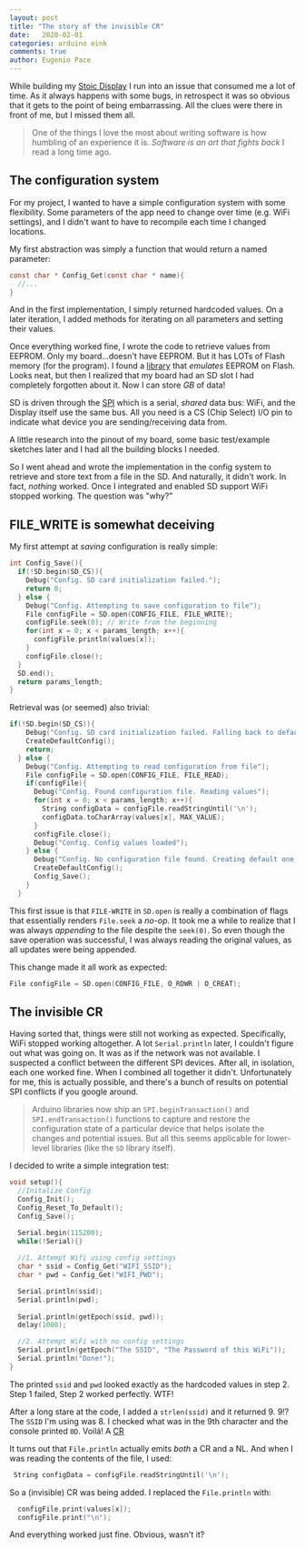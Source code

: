 ```yaml
---
layout: post
title: "The story of the invisible CR"
date:   2020-02-01
categories: arduino eink
comments: true
author: Eugenio Pace
---
```


While building my [Stoic Display](/post/2020-01-18-A-Display-of-Stoic-Quotes-using-Arduino-and-e-Paper-Display.md) I run into an issue that consumed me a lot of time. As it always happens with some bugs, in retrospect it was so obvious that it gets to the point of being embarrassing. All the clues were there in front of me, but I missed them all.

> One of the things I love the most about writing software is how humbling of an experience it is. _Software is an art that fights back_ I read a long time ago.


## The configuration system

For my project, I wanted to have a simple configuration system with some flexibility. Some parameters of the app need to change over time (e.g. WiFi settings), and I didn't want to have to recompile each time I changed locations.

My first abstraction was simply a function that would return a named parameter:

```c
const char * Config_Get(const char * name){
  //...
}
```

And in the first implementation, I simply returned hardcoded values. On a later iteration, I added methods for iterating on all parameters and setting their values. 

Once everything worked fine, I wrote the code to retrieve values from EEPROM. Only my board...doesn't have EEPROM. But it has LOTs of Flash memory (for the program). I found a [library](https://github.com/cmaglie/FlashStorage) that _emulates_ EEPROM on Flash. Looks neat, but then I realized that my board had an SD slot I had completely forgotten about it. Now I can store *GB* of data! 

SD is driven through the [SPI](https://www.arduino.cc/en/reference/SPI) which is a serial, _shared_  data bus: WiFi, and the Display itself use the same bus. All you need is a CS (Chip Select) I/O pin to indicate what device you are sending/receiving data from.

A little research into the pinout of my board, some basic test/example sketches later and I had all the building blocks I needed.

So I went ahead and wrote the implementation in the config system to retrieve and store text from a file in the SD. And naturally, it didn't work. In fact, _nothing_ worked. Once I integrated and enabled SD support WiFi stopped working. The question was "why?"

## FILE_WRITE is somewhat deceiving

My first attempt at *saving* configuration is really simple:

```c
int Config_Save(){
  if(!SD.begin(SD_CS)){
    Debug("Config. SD card initialization failed.");
    return 0;
  } else {
    Debug("Config. Attempting to save configuration to file");
    File configFile = SD.open(CONFIG_FILE, FILE_WRITE);
    configFile.seek(0); // Write from the beginning
    for(int x = 0; x < params_length; x++){
      configFile.println(values[x]);
    }
    configFile.close();
  }
  SD.end();
  return params_length;
}
```

Retrieval was (or seemed) also trivial:


```c
if(!SD.begin(SD_CS)){
    Debug("Config. SD card initialization failed. Falling back to default values.");
    CreateDefaultConfig();
    return;
  } else {
    Debug("Config. Attempting to read configuration from file");
    File configFile = SD.open(CONFIG_FILE, FILE_READ);
    if(configFile){
      Debug("Config. Found configuration file. Reading values");
      for(int x = 0; x < params_length; x++){
        String configData = configFile.readStringUntil('\n');
        configData.toCharArray(values[x], MAX_VALUE);
      }
      configFile.close();
      Debug("Config. Config values loaded");
    } else {
      Debug("Config. No configuration file found. Creating default one and saving.");
      CreateDefaultConfig();
      Config_Save();
    }
  }
```

This first issue is that `FILE-WRITE` in `SD.open` is really a combination of flags that essentially renders `File.seek` a _no-op_. It took me a while to realize that I was always _appending_ to the file despite the `seek(0)`. So even though the save operation was successful, I was always reading the original values, as all updates were being appended.

This change made it all work as expected:

```c
File configFile = SD.open(CONFIG_FILE, O_RDWR | O_CREAT);
```

## The invisible CR

Having sorted that, things were still not working as expected. Specifically, WiFi stopped working altogether. A lot `Serial.println` later, I couldn't figure out what was going on. It was as if the network was not available. I suspected a conflict between the different SPI devices. After all, in isolation, each one worked fine. When I combined all together it didn't. Unfortunately for me, this is actually possible, and there's a bunch of results on potential SPI conflicts if you google around. 

> Arduino libraries now ship an `SPI.beginTransaction()` and `SPI.endTransaction()` functions to capture and restore the configuration state of a particular device that helps isolate the changes and potential issues. But all this seems applicable for lower-level libraries (like the `SD` library itself).

I decided to write a simple integration test:

```c
void setup(){
  //Initalize Config
  Config_Init();
  Config_Reset_To_Default();
  Config_Save();

  Serial.begin(115200);
  while(!Serial){}
  
  //1. Attempt Wifi using config settings
  char * ssid = Config_Get("WIFI_SSID");
  char * pwd = Config_Get("WIFI_PWD");

  Serial.println(ssid);
  Serial.println(pwd);
  
  Serial.println(getEpoch(ssid, pwd));
  delay(1000);

  //2. Attempt WiFi with no config settings
  Serial.println(getEpoch("The SSID", "The Password of this WiFi"));
  Serial.println("Done!");
}
```


The printed `ssid` and `pwd` looked exactly as the hardcoded values in step 2. Step 1 failed, Step 2 worked perfectly. WTF!

After a long stare at the code, I added a `strlen(ssid)` and it returned 9. 9!? The `SSID` I'm using was 8. I checked what was in the 9th character and the console printed `0D`. Voilá! A [CR](https://en.wikipedia.org/wiki/Carriage_return)

It turns out that `File.println` actually emits *both* a CR and a NL. And when I was reading the contents of the file, I used:

```c
 String configData = configFile.readStringUntil('\n');
```

So a (invisible) CR was being added. I replaced the `File.println` with:

```c
  configFile.print(values[x]);
  configFile.print("\n");
```

And everything worked just fine. Obvious, wasn't it?